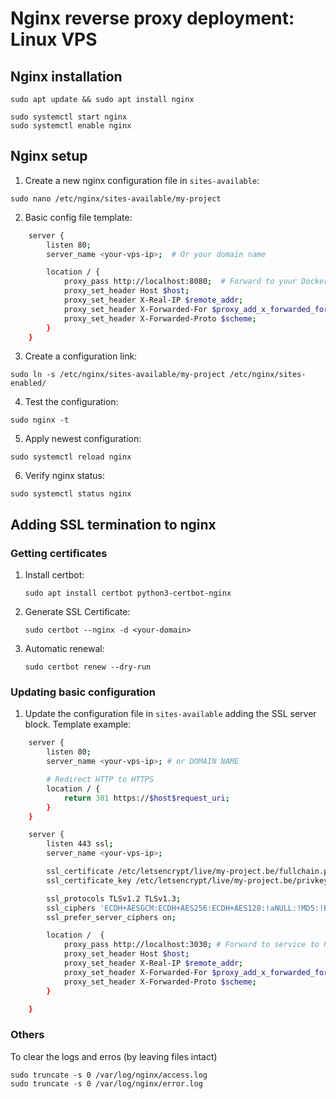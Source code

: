 # Nginx reverse proxy deployment: Linux VPS

## Nginx installation

```shell
sudo apt update && sudo apt install nginx
```

```shell
sudo systemctl start nginx
sudo systemctl enable nginx
```

## Nginx setup

1. Create a new nginx configuration file in `sites-available`:

```shell
sudo nano /etc/nginx/sites-available/my-project
```

2. Basic config file template:

```bash
    server {
        listen 80;
        server_name <your-vps-ip>;  # Or your domain name

        location / {
            proxy_pass http://localhost:8080;  # Forward to your Docker app
            proxy_set_header Host $host;
            proxy_set_header X-Real-IP $remote_addr;
            proxy_set_header X-Forwarded-For $proxy_add_x_forwarded_for;
            proxy_set_header X-Forwarded-Proto $scheme;
        }
    }
```

3. Create a configuration link:

```shell
sudo ln -s /etc/nginx/sites-available/my-project /etc/nginx/sites-enabled/
```

4. Test the configuration:

```shell
sudo nginx -t
```

5. Apply newest configuration:

```shell
sudo systemctl reload nginx
```

6. Verify nginx status:

```shell
sudo systemctl status nginx
```

## Adding SSL termination to nginx

### Getting certificates

1. Install certbot:
   ```shell
   sudo apt install certbot python3-certbot-nginx
   ```
2. Generate SSL Certificate:
   ```shell
   sudo certbot --nginx -d <your-domain>
   ```
3. Automatic renewal:
   ```shell
   sudo certbot renew --dry-run
   ```

### Updating basic configuration

1. Update the configuration file in `sites-available` adding the SSL server block. Template example:

```bash
    server {
        listen 80;
        server_name <your-vps-ip>; # or DOMAIN NAME

        # Redirect HTTP to HTTPS
        location / {
            return 301 https://$host$request_uri;
        }
    }

    server {
        listen 443 ssl;
        server_name <your-vps-ip>;

        ssl_certificate /etc/letsencrypt/live/my-project.be/fullchain.pem;
        ssl_certificate_key /etc/letsencrypt/live/my-project.be/privkey.pem;

        ssl_protocols TLSv1.2 TLSv1.3;
        ssl_ciphers 'ECDH+AESGCM:ECDH+AES256:ECDH+AES128:!aNULL:!MD5:!RC4';
        ssl_prefer_server_ciphers on;

        location /  {
            proxy_pass http://localhost:3030; # Forward to service to host
            proxy_set_header Host $host;
            proxy_set_header X-Real-IP $remote_addr;
            proxy_set_header X-Forwarded-For $proxy_add_x_forwarded_for;
            proxy_set_header X-Forwarded-Proto $scheme;
        }

    }
```

### Others

To clear the logs and erros (by leaving files intact)

```shell
sudo truncate -s 0 /var/log/nginx/access.log
sudo truncate -s 0 /var/log/nginx/error.log
```
